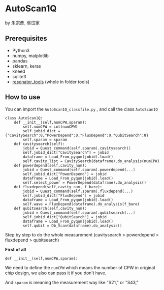 # AutoScan1Q
by 朱宗彥, 吳岱家

## Prerequisites
- Python3
- numpy, matplotlib
- pandas
- sklearn, keras
- kneed
- sqlite3
- [resonator_tools](https://github.com/sebastianprobst/resonator_tools) (whole in folder tools)

## How to use


You can import the  `AutoScan1Q_classfile.py` , and call the class `AutoScan1Q`

```
class AutoScan1Q:
    def __init__(self,numCPW,sparam):
        self.numCPW = int(numCPW)
        self.jobid_dict = {"CavitySearch":0,"PowerDepend":0,"FluxDepend":0,"QubitSearch":0}
        self.sparam = sparam
    def cavitysearch(self):
        jobid = Quest_command(self.sparam).cavitysearch()
        self.jobid_dict["CavitySearch"] = jobid
        dataframe = Load_From_pyqum(jobid).load()
        self.cavity_list = CavitySearch(dataframe).do_analysis(numCPW)
    def powerdepend(self,cavity_num):
        jobid = Quest_command(self.sparam).powerdepend(...)
        self.jobid_dict["PowerDepend"] = jobid
        dataframe = Load_From_pyqum(jobid).load()
        self.select_power = PowerDepend(dataframe).do_analysis()
    def fluxdepend(self,cavity_num, f_bare):
        jobid = Quest_command(self.sparam).fluxdepend(...)
        self.jobid_dict["FluxDepend"] = jobid
        dataframe = Load_From_pyqum(jobid).load()
        self.wave = FluxDepend(dataframe).do_analysis(f_bare)
    def qubitsearch(self,cavity_num):
        jobid = Quest_command(self.sparam).qubitsearch(...)
        self.jobid_dict["QubitSearch"] = jobid
        dataframe = Load_From_pyqum(jobid).load()
        self.qubit = Db_Scan(dataframe).do_analysis()
```

Step by step to do the whole measurement (cavitysearch > powerdepend > fluxdepend > qubitsearch)



**First of all**

```
def __init__(self,numCPW,sparam):
```

We need to define the `numCPW` which means the number of CPW in original chip design, we also can pass it if you don't have.

And `sparam` is meaning the measurement way like "S21," or "S43,"

